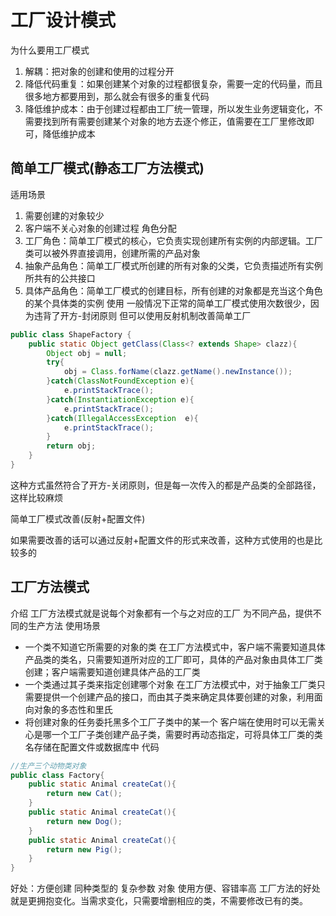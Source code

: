 # 工厂设计模式
为什么要用工厂模式
1. 解耦：把对象的创建和使用的过程分开
2. 降低代码重复：如果创建某个对象的过程都很复杂，需要一定的代码量，而且很多地方都要用到，那么就会有很多的重复代码
3. 降低维护成本：由于创建过程都由工厂统一管理，所以发生业务逻辑变化，不需要找到所有需要创建某个对象的地方去逐个修正，值需要在工厂里修改即可，降低维护成本
## 简单工厂模式(静态工厂方法模式)
适用场景
1. 需要创建的对象较少
2. 客户端不关心对象的创建过程
角色分配
1. 工厂角色：简单工厂模式的核心，它负责实现创建所有实例的内部逻辑。工厂类可以被外界直接调用，创建所需的产品对象
2. 抽象产品角色：简单工厂模式所创建的所有对象的父类，它负责描述所有实例所共有的公共接口
3. 具体产品角色：简单工厂模式的创建目标，所有创建的对象都是充当这个角色的某个具体类的实例
使用
    一般情况下正常的简单工厂模式使用次数很少，因为违背了开方-封闭原则
    但可以使用反射机制改善简单工厂
```java
public class ShapeFactory {
    public static Object getClass(Class<? extends Shape> clazz){
        Object obj = null;
        try{
            obj = Class.forName(clazz.getName().newInstance());
        }catch(ClassNotFoundException e){
            e.printStackTrace();
        }catch(InstantiationException e){
            e.printStackTrace();
        }catch(IllegalAccessException  e){
            e.printStackTrace();
        }
        return obj;
    }
}
```
这种方式虽然符合了开方-关闭原则，但是每一次传入的都是产品类的全部路径，这样比较麻烦

简单工厂模式改善(反射+配置文件)

如果需要改善的话可以通过反射+配置文件的形式来改善，这种方式使用的也是比较多的
## 工厂方法模式
介绍
    工厂方法模式就是说每个对象都有一个与之对应的工厂
    为不同产品，提供不同的生产方法
使用场景
* 一个类不知道它所需要的对象的类
    在工厂方法模式中，客户端不需要知道具体产品类的类名，只需要知道所对应的工厂即可，具体的产品对象由具体工厂类创建；客户端需要知道创建具体产品的工厂类
* 一个类通过其子类来指定创建哪个对象
    在工厂方法模式中，对于抽象工厂类只需要提供一个创建产品的接口，而由其子类来确定具体要创建的对象，利用面向对象的多态性和里氏
* 将创建对象的任务委托黑多个工厂子类中的某一个
    客户端在使用时可以无需关心是哪一个工厂子类创建产品子类，需要时再动态指定，可将具体工厂类的类名存储在配置文件或数据库中
代码
```java
//生产三个动物类对象
public class Factory{
    public static Animal createCat(){
        return new Cat();
    }
    public static Animal createCat(){
        return new Dog();
    }
    public static Animal createCat(){
        return new Pig();
    }
}
```
好处：方便创建 同种类型的 复杂参数 对象
    使用方便、容错率高
    工厂方法的好处就是更拥抱变化。当需求变化，只需要增删相应的类，不需要修改已有的类。
